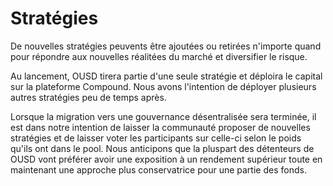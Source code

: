 # Stratégies

De nouvelles stratégies peuvents être ajoutées ou retirées n'importe quand pour répondre aux nouvelles réalitées du marché et diversifier le risque.

Au lancement, OUSD tirera partie d'une seule stratégie et déploira le capital sur la plateforme Compound. Nous avons l'intention de déployer plusieurs autres stratégies peu de temps après.

Lorsque la migration vers une gouvernance désentralisée sera terminée, il est dans notre intention de laisser la communauté proposer de nouvelles stratégies et de laisser voter les participants sur celle-ci selon le poids qu'ils ont dans le pool. Nous anticipons que la pluspart des détenteurs de OUSD vont préférer avoir une exposition à un rendement supérieur toute en maintenant une approche plus conservatrice pour une partie des fonds.







